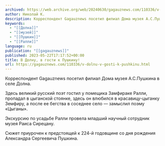 ```yaml
---
archived: https://web.archive.org/web/20240630/gagauznews.com/110336/v-dolnu-v-gosti-k-pushkinu.html
author: Николай К.
description: Корреспондент Gagauznews посетил филиал Дома музея А.С.Пушкина в селе Долна. Здесь великий русский поэт гостил у помещика Замфираке Ралли, пропадал в цыганской стоянке, здесь он влюбился в красавицу-цыганку Земфиру, а после ее бегства в соседнее село — замыслил поэму «Цыганы». Экскурсию по усадьбе Ралли провела младший научный сотрудник музея Раиса Сирецану. Сюжет приурочен к предстоящей к 224-й годовщине со дня рождения Александра Сергеевича Пушкина.
keywords:
  - "[[Долна]]"
  - "[[музей]]"
  - "[[Пушкин]]"
  - "[[Ралли]]"
language: ru
publication: "[[gagauznews]]"
published: 2023-05-22T17:17:52+00:00
title: В Долну, в гости к Пушкину!
url: https://gagauznews.com/110336/v-dolnu-v-gosti-k-pushkinu.html
---
```


Корреспондент Gagauznews посетил филиал Дома музея А.С.Пушкина в селе Долна.

Здесь великий русский поэт гостил у помещика Замфираке Ралли, пропадал в цыганской стоянке, здесь он влюбился в красавицу-цыганку Земфиру, а после ее бегства в соседнее село — замыслил поэму «Цыганы».

Экскурсию по усадьбе Ралли провела младший научный сотрудник музея Раиса Сирецану.

Сюжет приурочен к предстоящей к 224-й годовщине со дня рождения Александра Сергеевича Пушкина.